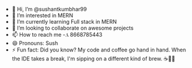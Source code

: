 - 👋 Hi, I’m @sushantkumbhar99
- 👀 I’m interested in MERN 
- 🌱 I’m currently learning Full stack in MERN
- 💞️ I’m looking to collaborate on awesome projects
- 📫 How to reach me -.📞 8668785443
- 😄 Pronouns:  Sush
- ⚡ Fun fact: Did you know? My code and coffee go hand in hand. When the IDE takes a break, I'm sipping on a different kind of brew. ☕👨‍💻

<!---
sushantkumbhar99/sushantkumbhar99 is a ✨ special ✨ repository because its `README.md` (this file) appears on your GitHub profile.
You can click the Preview link to take a look at your changes.
--->
